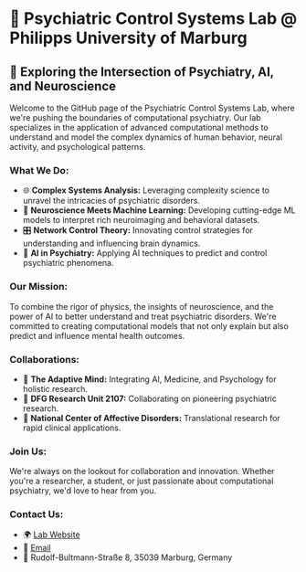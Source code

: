 # 🔬 Psychiatric Control Systems Lab @ Philipps University of Marburg

## 🧠 Exploring the Intersection of Psychiatry, AI, and Neuroscience

Welcome to the GitHub page of the Psychiatric Control Systems Lab, where we're pushing the boundaries of computational psychiatry. Our lab specializes in the application of advanced computational methods to understand and model the complex dynamics of human behavior, neural activity, and psychological patterns.

### What We Do:

- 🌐 **Complex Systems Analysis:** Leveraging complexity science to unravel the intricacies of psychiatric disorders.
- 🧬 **Neuroscience Meets Machine Learning:** Developing cutting-edge ML models to interpret rich neuroimaging and behavioral datasets.
- 🎛️ **Network Control Theory:** Innovating control strategies for understanding and influencing brain dynamics.
- 🤖 **AI in Psychiatry:** Applying AI techniques to predict and control psychiatric phenomena.

### Our Mission:

To combine the rigor of physics, the insights of neuroscience, and the power of AI to better understand and treat psychiatric disorders. We're committed to creating computational models that not only explain but also predict and influence mental health outcomes.

### Collaborations:

- 🤝 **The Adaptive Mind:** Integrating AI, Medicine, and Psychology for holistic research.
- 🧠 **DFG Research Unit 2107:** Collaborating on pioneering psychiatric research.
- 🏥 **National Center of Affective Disorders:** Translational research for rapid clinical applications.

### Join Us:

We're always on the lookout for collaboration and innovation. Whether you're a researcher, a student, or just passionate about computational psychiatry, we'd love to hear from you.

### Contact Us:

- 🌍 [Lab Website](https://www.psycontrol-lab.de/)
- 📧 [Email](github@psycontrol-lab.de)
- 📍 Rudolf-Bultmann-Straße 8, 35039 Marburg, Germany
